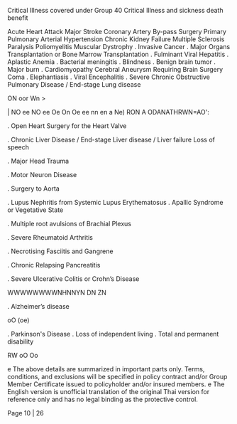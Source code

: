 Critical Illness covered under Group 40 Critical Illness and sickness death benefit

Acute Heart Attack
Major Stroke
Coronary Artery By-pass Surgery
Primary Pulmonary Arterial Hypertension
Chronic Kidney Failure
Multiple Sclerosis
Paralysis
Poliomyelitis
Muscular Dystrophy
. Invasive Cancer
. Major Organs Transplantation or Bone Marrow Transplantation
. Fulminant Viral Hepatitis
. Aplastic Anemia
. Bacterial meningitis
. Blindness
. Benign brain tumor
. Major burn
. Cardiomyopathy
Cerebral Aneurysm Requiring Brain Surgery
Coma
. Elephantiasis
. Viral Encephalitis
. Severe Chronic Obstructive Pulmonary Disease / End-stage Lung disease

ON oor Wn >

| NO ee NO ee Oe On Oe ee nn en a Ne)
RON A ODANATHRWN=AO':

. Open Heart Surgery for the Heart Valve

. Chronic Liver Disease / End-stage Liver disease / Liver failure
Loss of speech

. Major Head Trauma

. Motor Neuron Disease

. Surgery to Aorta

. Lupus Nephritis from Systemic Lupus Erythematosus
. Apallic Syndrome or Vegetative State

. Multiple root avulsions of Brachial Plexus

. Severe Rheumatoid Arthritis

. Necrotising Fasciitis and Gangrene

. Chronic Relapsing Pancreatitis

. Severe Ulcerative Colitis or Crohn’s Disease

WWWWWWWWNHNNYN DN ZN

. Alzheimer’s disease

oO
(oe)

. Parkinson's Disease
. Loss of independent living
. Total and permanent disability

RW
oO Oo

e The above details are summarized in important parts only. Terms, conditions, and exclusions will be specified in policy contract and/or Group Member Certificate
issued to policyholder and/or insured members.
e The English version is unofficial translation of the original Thai version for reference only and has no legal binding as the protective control.

Page 10 | 26

